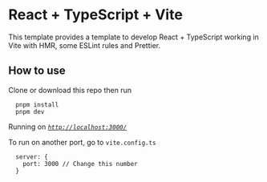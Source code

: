 # React + TypeScript + Vite

This template provides a template to develop React + TypeScript working in Vite with HMR, some ESLint rules and Prettier.

## How to use

Clone or download this repo then run
```
  pnpm install
  pnpm dev
```
Running on 
_[`http://localhost:3000/`](http://localhost:3000/)_

To run on another port, go to `vite.config.ts`
```
  server: {
    port: 3000 // Change this number
  }
```
